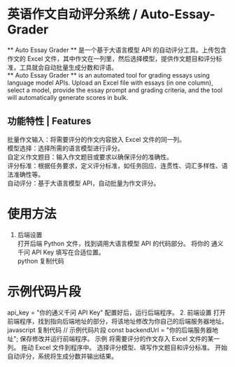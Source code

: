 # 英语作文自动评分系统 / Auto-Essay-Grader
** Auto Essay Grader ** 是一个基于大语言模型 API 的自动评分工具。上传包含作文的 Excel 文件，其中作文在一列里，然后选择模型，提供作文题目和评分标准，工具就会自动批量生成分数和评语。  
** Auto Essay Grader ** is an automated tool for grading essays using language model APIs. Upload an Excel file with essays (in one column), select a model, provide the essay prompt and grading criteria, and the tool will automatically generate scores in bulk.

## 功能特性 | Features
批量作文输入：将需要评分的作文内容放入 Excel 文件的同一列。  
模型选择：选择所需的语言模型进行评分。  
自定义作文题目：输入作文题目或要求以确保评分的准确性。  
评分标准：根据任务要求，定义评分标准，如任务回应、连贯性、词汇多样性、语法准确性等。  
自动评分：基于大语言模型 API，自动批量为作文评分。  

# 使用方法  
1. 后端设置  
打开后端 Python 文件，找到调用大语言模型 API 的代码部分。
将你的 通义千问 API Key 填写在合适位置。  
python
复制代码
# 示例代码片段
api_key = "你的通义千问 API Key"
配置好后，运行后端程序。
2. 前端设置
打开前端程序，找到指向后端地址的部分，将该地址修改为你自己的后端服务器地址。
javascript
复制代码
// 示例代码片段
const backendUrl = "你的后端服务器地址";
保存修改并运行前端程序。
示例
将需要评分的作文存入 Excel 文件的某一列。
拖动 Excel 文件到程序中。
选择评分模型、填写作文题目和评分标准。
开始自动评分，系统将生成分数并输出结果。
